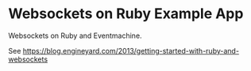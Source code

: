 # Websockets on Ruby Example App

Websockets on Ruby and Eventmachine.

See https://blog.engineyard.com/2013/getting-started-with-ruby-and-websockets

